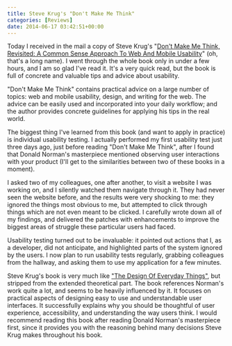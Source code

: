 ```yaml
---
title: Steve Krug's "Don't Make Me Think"
categories: [Reviews]
date: 2014-06-17 03:42:51+00:00
---
```


Today I received in the mail a copy of Steve Krug's
"[Don't Make Me Think, Revisited: A Common Sense Approach To Web And Mobile Usability][1]"
(oh, that's a long name). I went through the whole book only in under a few
hours, and I am so glad I've read it. It's a very quick read, but the book is
full of concrete and valuable tips and advice about usability.

"Don't Make Me Think" contains practical advice on a large number of topics:
web and mobile usability, design, and writing for the web. The advice can be
easily used and incorporated into your daily workflow; and the author provides
concrete guidelines for applying his tips in the real world.

The biggest thing I've learned from this book (and want to apply in practice)
is individual usability testing. I actually performed my first usability test
just three days ago, just before reading "Don't Make Me Think", after I found
that Donald Norman's masterpiece mentioned observing user interactions with
your product (I'll get to the similarities between two of these books in a
moment).

I asked two of my colleagues, one after another, to visit a website I was
working on, and I silently watched them navigate through it. They had never
seen the website before, and the results were very shocking to me: they ignored
the things most obvious to me, but attempted to click through things which are
not even meant to be clicked. I carefully wrote down all of my findings, and
delivered the patches with enhancements to improve the biggest areas of
struggle these particular users had faced.

Usability testing turned out to be invaluable: it pointed out actions that I,
as a developer, did not anticipate, and highlighted parts of the system ignored
by the users. I now plan to run usability tests regularly, grabbing colleagues
from the hallway, and asking them to use my application for a few minutes.

Steve Krug's book is very much like ["The Design Of Everyday Things"][2], but
stripped from the extended theoretical part. The book references Norman's work
quite a lot, and seems to be heavily influenced by it. It focuses on practical
aspects of designing easy to use and understandable user interfaces. It
successfully explains why you should be thoughtful of user experience,
accessibility, and understanding the way users think. I would recommend reading
this book after reading Donald Norman's masterpiece first, since it provides
you with the reasoning behind many decisions Steve Krug makes throughout his
book.

[1]: http://amzn.to/1xCNOm4
[2]: http://www.rosipov.com/blog/the-design-of-everyday-things/
